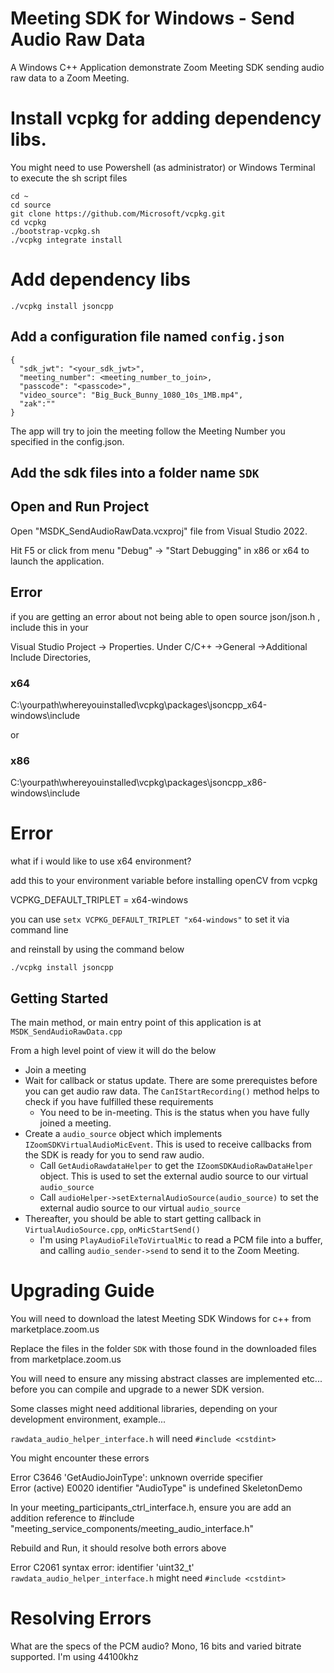 # Meeting SDK for Windows - Send Audio Raw Data

A Windows C++ Application demonstrate Zoom Meeting SDK sending audio raw data to a Zoom Meeting.

# Install vcpkg for adding dependency libs.
You might need to use Powershell (as administrator) or Windows Terminal to execute the sh script files
```
cd ~
cd source
git clone https://github.com/Microsoft/vcpkg.git
cd vcpkg
./bootstrap-vcpkg.sh
./vcpkg integrate install
```

# Add dependency libs


```
./vcpkg install jsoncpp
```



## Add a configuration file named `config.json`

```
{
  "sdk_jwt": "<your_sdk_jwt>",
  "meeting_number": <meeting_number_to_join>,
  "passcode": "<passcode>",
  "video_source": "Big_Buck_Bunny_1080_10s_1MB.mp4",
  "zak":""
}
```

The app will try to join the meeting follow the Meeting Number you specified in the config.json. 

## Add the sdk files into a folder name `SDK`



## Open and Run Project

Open "MSDK_SendAudioRawData.vcxproj" file from Visual Studio 2022.

Hit F5 or click from menu "Debug" -> "Start Debugging" in x86 or x64 to launch the application.


## Error

if you are getting an error about not being able to open source json/json.h , include this in your

Visual Studio Project -> Properties. Under C/C++ ->General ->Additional Include Directories,

 ### x64
 C:\yourpath\whereyouinstalled\vcpkg\packages\jsoncpp_x64-windows\include
 
 or

 ### x86
 C:\yourpath\whereyouinstalled\vcpkg\packages\jsoncpp_x86-windows\include

  # Error

  what if i would like to use x64 environment?

  add this to your environment variable before installing openCV from vcpkg

  VCPKG_DEFAULT_TRIPLET = x64-windows

  you can use `setx VCPKG_DEFAULT_TRIPLET "x64-windows"` to set it via command line

  and reinstall by using the command below

  ```
  ./vcpkg install jsoncpp
  ```

 
## Getting Started

The main method, or main entry point of this application is at `MSDK_SendAudioRawData.cpp`

From a high level point of view it will do the below

- Join a meeting
- Wait for callback or status update. There are some prerequistes before you can get audio raw data. The `CanIStartRecording()` method helps to check if you have fulfilled these requirements
  - You need to be in-meeting. This is the status when you have fully joined a meeting.
- Create a `audio_source` object which implements `IZoomSDKVirtualAudioMicEvent`. This is used to receive callbacks from the SDK is ready for you to send raw audio.
  - Call `GetAudioRawdataHelper` to get the `IZoomSDKAudioRawDataHelper` object. This is used to set the external audio source to our virtual `audio_source`
  - Call `audioHelper->setExternalAudioSource(audio_source)` to set the external audio source to our virtual `audio_source`
- Thereafter, you should be able to start getting callback in `VirtualAudioSource.cpp`, `onMicStartSend()`
  - I'm using `PlayAudioFileToVirtualMic` to read a PCM file into a buffer, and calling `audio_sender->send` to send it to the Zoom Meeting.

# Upgrading Guide

You will need to download the latest Meeting SDK Windows for c++ from marketplace.zoom.us

Replace the files in the folder `SDK` with those found in the downloaded files from marketplace.zoom.us

You will need to ensure any missing abstract classes are implemented etc... before you can compile and upgrade to a newer SDK version.

Some classes might need additional libraries, depending on your development environment, example...

`rawdata_audio_helper_interface.h` will need `#include <cstdint>`

You might encounter these errors

Error	C3646	'GetAudioJoinType': unknown override specifier	
Error (active)	E0020	identifier "AudioType" is undefined	SkeletonDemo

In your meeting_participants_ctrl_interface.h, ensure you are add an addition reference to #include "meeting_service_components/meeting_audio_interface.h"

Rebuild and Run, it should resolve both errors above

Error	C2061	syntax error: identifier 'uint32_t'
`rawdata_audio_helper_interface.h` might need `#include <cstdint>`

# Resolving Errors

What are the specs of the  PCM audio?
Mono, 16 bits and varied bitrate supported. I'm using 44100khz

